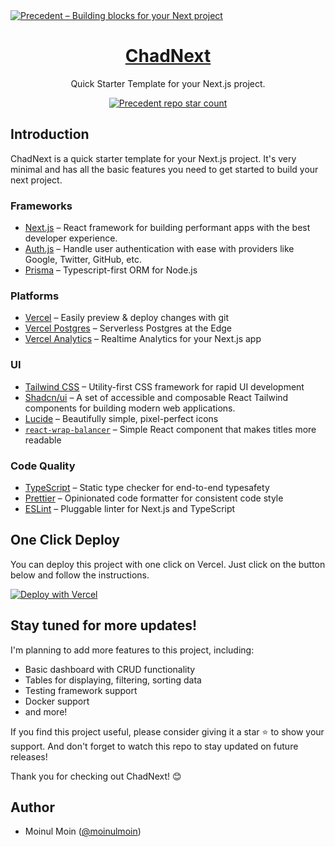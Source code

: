 <a href="https://chadnext.moinulmoin.com">
  <img alt="Precedent – Building blocks for your Next project" src="https://repository-images.githubusercontent.com/644861240/6456392e-a1d1-40b3-876f-62aff274b3ae">
  <h1 align="center">ChadNext</h1>
</a>

<p align="center">
 Quick Starter Template for your Next.js project.
</p>

<p align="center">
  <a href="https://github.com/moinulmoin/chadnext">
    <img src="https://img.shields.io/github/stars/moinulmoin/chadnext?label=moinulmoin/chadnext" alt="Precedent repo star count" />
  </a>
</p>

## Introduction

ChadNext is a quick starter template for your Next.js project. It's very minimal and has all the basic features you need to get started to build your next project.

### Frameworks

- [Next.js](https://nextjs.org/) – React framework for building performant apps with the best developer experience.
- [Auth.js](https://authjs.dev/) – Handle user authentication with ease with providers like Google, Twitter, GitHub, etc.
- [Prisma](https://www.prisma.io/) – Typescript-first ORM for Node.js

### Platforms

- [Vercel](https://vercel.com/) – Easily preview & deploy changes with git
- [Vercel Postgres](https://vercel.com/postgres) – Serverless Postgres at the Edge
- [Vercel Analytics](https://vercel.com/analytics) – Realtime Analytics for your Next.js app

### UI

- [Tailwind CSS](https://tailwindcss.com/) – Utility-first CSS framework for rapid UI development
- [Shadcn/ui](https://ui.shadcn.com/) – A set of accessible and composable React Tailwind components for building modern web applications.
- [Lucide](https://lucide.dev/) – Beautifully simple, pixel-perfect icons
- [`react-wrap-balancer`](https://github.com/shuding/react-wrap-balancer) – Simple React component that makes titles more readable

### Code Quality

- [TypeScript](https://www.typescriptlang.org/) – Static type checker for end-to-end typesafety
- [Prettier](https://prettier.io/) – Opinionated code formatter for consistent code style
- [ESLint](https://eslint.org/) – Pluggable linter for Next.js and TypeScript

## One Click Deploy

You can deploy this project with one click on Vercel. Just click on the button below and follow the instructions.

[![Deploy with Vercel](https://vercel.com/button)](https://vercel.com/new/clone?repository-url=https%3A%2F%2Fgithub.com%2Fmoinulmoin%2Fchadnext&env=POSTGRES_PRISMA_URL,POSTGRES_URL_NON_POOLING,GITHUB_CLIENT_ID,GITHUB_CLIENT_SECRET,NEXTAUTH_SECRET,NEXTAUTH_URL&envDescription=These%20env%20vars%20are%20for%20authentication%20%26%20database%20to%20work&envLink=https%3A%2F%2Fgithub.com%2Fmoinulmoin%2Fchadnext%2Fblob%2Fmain%2F.env.example&project-name=chadnext&repository-name=chadnext)

## Stay tuned for more updates!

I'm planning to add more features to this project, including:

- Basic dashboard with CRUD functionality
- Tables for displaying, filtering, sorting data
- Testing framework support
- Docker support
- and more!

If you find this project useful, please consider giving it a star ⭐️ to show your support. And don't forget to watch this repo to stay updated on future releases!

Thank you for checking out ChadNext! 😊

## Author

- Moinul Moin ([@moinulmoin](https://twitter.com/immoinulmoin))
